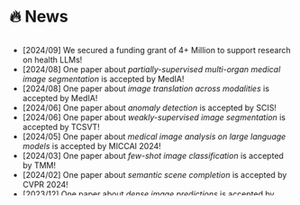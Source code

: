 # 🔥 News
<!-- - *2022.02*: &nbsp;🎉🎉 Lorem ipsum dolor sit amet, consectetur adipiscing elit. Vivamus ornare aliquet ipsum, ac tempus justo dapibus sit amet. 
- *2022.02*: &nbsp;🎉🎉 Lorem ipsum dolor sit amet, consectetur adipiscing elit. Vivamus ornare aliquet ipsum, ac tempus justo dapibus sit amet.  -->

<div class="news-div has-news-scrollbar" style="overflow-y: auto; max-height: 280px; height: auto;">
    <ul class="news-list">
        <!-- <li class="news-item">
            <span class="news-date">[2024/08]</span>
            <span class="news-content"></span>
        </li> -->
        <li class="news-item">
            <span class="news-date">[2024/09]</span>
            <span class="news-content">We secured a funding grant of 4+ Million to support research on health LLMs!</span>
        </li>
        <li class="news-item">
            <span class="news-date">[2024/08]</span>
            <span class="news-content">One paper about <span style="font-style: italic;">partially-supervised multi-organ medical image segmentation</span> is accepted by MedIA!</span>
        </li>
        <li class="news-item">
            <span class="news-date">[2024/08]</span>
            <span class="news-content">One paper about <span style="font-style: italic;">image translation across modalities</span> is accepted by MedIA!</span>
        </li>
        <li class="news-item">
            <span class="news-date">[2024/06]</span>
            <span class="news-content">One paper about <span style="font-style: italic;">anomaly detection</span> is accepted by SCIS!</span>
        </li>
        <li class="news-item">
            <span class="news-date">[2024/06]</span>
            <span class="news-content">One paper about <span style="font-style: italic;">weakly-supervised image segmentation</span> is accepted by TCSVT!</span>
        </li>
        <li class="news-item">
            <span class="news-date">[2024/05]</span>
            <span class="news-content">One paper about <span style="font-style: italic;">medical image analysis on large language models</span> is accepted by MICCAI 2024!</span>
        </li>
        <li class="news-item">
            <span class="news-date">[2024/03]</span>
            <span class="news-content">One paper about <span style="font-style: italic;">few-shot image classification</span> is accepted by TMM!</span>
        </li>
        <li class="news-item">
            <span class="news-date">[2024/02]</span>
            <span class="news-content">One paper about <span style="font-style: italic;">semantic scene completion</span> is accepted by CVPR 2024!</span>
        </li>
        <li class="news-item">
            <span class="news-date">[2023/12]</span>
            <span class="news-content">One paper about <span style="font-style: italic;">dense image predictions</span> is accepted by IJCV!</span>
        </li>
        <li class="news-item">
            <span class="news-date">[2023/11]</span>
            <span class="news-content"> I will be joining the Department of ECE at HKUST as a Research Assistant Professor!</span>
        </li>
        <li class="news-item">
            <span class="news-date">[2023/11]</span>
            <span class="news-content">I completed my postdoctoral career in the Department of CSE at HKUST!</span>
        </li>
        <li class="news-item">
            <span class="news-date">[2023/07]</span>
            <span class="news-content">One paper about <span style="font-style: italic;">object detection</span> is accepted by TIP!</span>
        </li>
        <li class="news-item">
            <span class="news-date">[2023/04]</span>
            <span class="news-content">One paper about <span style="font-style: italic;">weakly-supervised image segmentation</span> is accepted by TNNLS!</span>
        </li>
    </ul>
</div>
